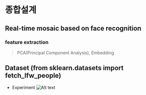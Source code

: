 # 종합설계
## Real-time mosaic based on face recognition 
### feature extraction
> PCA(Principal Component Analysis), Embedding


## Dataset (from sklearn.datasets import fetch_lfw_people)
* Experiment
![Alt text](Fig/component_changes_variance.png)
 
